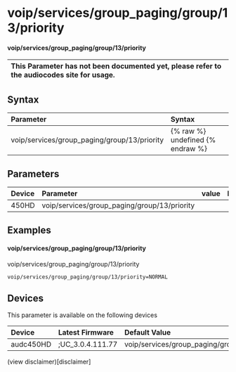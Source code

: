﻿---
description: voip/services/group_paging/group/13/priority
search: false
---

# voip/services/group_paging/group/13/priority

#### voip/services/group_paging/group/13/priority


| This Parameter has not been documented yet, please refer to the audiocodes site for usage.  |
| :--- |

## Syntax
| Parameter | Syntax |
| :--- | :--- |
|voip/services/group_paging/group/13/priority | {% raw %} undefined {% endraw %} |

## Parameters
|Device|Parameter|value|Description|
|:---|:---|:---|:---|
| 450HD | voip/services/group_paging/group/13/priority |  |  |

## Examples
#### voip/services/group_paging/group/13/priority

voip/services/group_paging/group/13/priority

```
voip/services/group_paging/group/13/priority=NORMAL
```

## Devices
This parameter is available on the following devices

| Device | Latest Firmware | Default Value |
|:---|:---|:---|
| audc450HD | ;UC_3.0.4.111.77 | voip/services/group_paging/group/13/priority=NORMAL 

(view disclaimer)[disclaimer]
